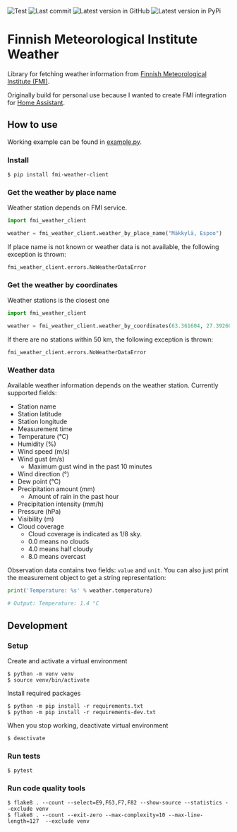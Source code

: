 ![Test](https://github.com/saaste/fmi-weather-client/workflows/tests/badge.svg?branch=master)
![Last commit](https://img.shields.io/github/last-commit/saaste/fmi-weather-client)
![Latest version in GitHub](https://img.shields.io/github/v/release/saaste/fmi-weather-client)
![Latest version in PyPi](https://img.shields.io/pypi/v/fmi-weather-client)

# Finnish Meteorological Institute Weather
Library for fetching weather information from
[Finnish Meteorological Institute (FMI)](https://en.ilmatieteenlaitos.fi/open-data). 

Originally build for personal use because I wanted to create FMI integration for
[Home Assistant](https://www.home-assistant.io/).

## How to use

Working example can be found in [example.py](example.py).

### Install

```
$ pip install fmi-weather-client 
```

### Get the weather by place name

Weather station depends on FMI service.
```python
import fmi_weather_client

weather = fmi_weather_client.weather_by_place_name("Mäkkylä, Espoo")
```

If place name is not known or weather data is not available, the following exception is thrown:
```
fmi_weather_client.errors.NoWeatherDataError
```

### Get the weather by coordinates

Weather stations is the closest one
```python
import fmi_weather_client

weather = fmi_weather_client.weather_by_coordinates(63.361604, 27.392607)
```

If there are no stations within 50 km, the following exception is thrown:
```
fmi_weather_client.errors.NoWeatherDataError
```


### Weather data
Available weather information depends on the weather station. Currently supported fields: 
- Station name
- Station latitude
- Station longitude
- Measurement time
- Temperature (°C)
- Humidity (%)
- Wind speed (m/s)
- Wind gust (m/s)
  - Maximum gust wind in the past 10 minutes
- Wind direction (°)
- Dew point (°C)
- Precipitation amount (mm)
  - Amount of rain in the past hour
- Precipitation intensity (mm/h)
- Pressure (hPa)
- Visibility (m)
- Cloud coverage
  - Cloud coverage is indicated as 1/8 sky.
  - 0.0 means no clouds
  - 4.0 means half cloudy
  - 8.0 means overcast

Observation data contains two fields: `value` and `unit`. You can also just print the measurement object to get a string
representation:
```python
print('Temperature: %s' % weather.temperature)

# Output: Temperature: 1.4 °C
```

## Development

### Setup
Create and activate a virtual environment
```
$ python -m venv venv
$ source venv/bin/activate
```

Install required packages
```
$ python -m pip install -r requirements.txt
$ python -m pip install -r requirements-dev.txt
```

When you stop working, deactivate virtual environment
```
$ deactivate
```

### Run tests
```
$ pytest
```

### Run code quality tools
```
$ flake8 . --count --select=E9,F63,F7,F82 --show-source --statistics --exclude venv
$ flake8 . --count --exit-zero --max-complexity=10 --max-line-length=127  --exclude venv
```

